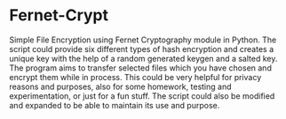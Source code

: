 # Fernet-Crypt
Simple File Encryption using Fernet Cryptography module in Python. The script could provide six different types of hash encryption and creates a unique key with the help of a random generated keygen and a salted key. The program aims to transfer selected files which you have chosen and encrypt them while in process. This could be very helpful for privacy reasons and purposes, also for some homework, testing and experimentation, or just for a fun stuff. The script could also be modified and expanded to be able to maintain its use and purpose.

